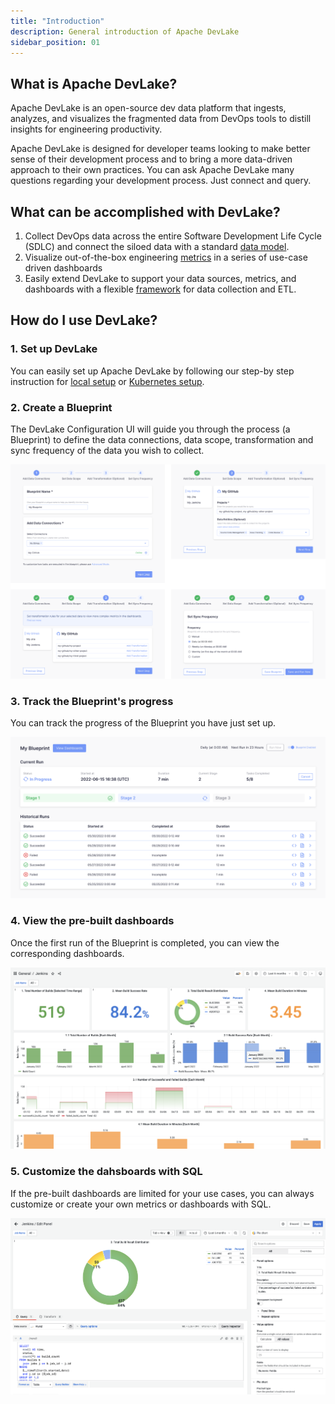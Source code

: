 ```yaml
---
title: "Introduction"
description: General introduction of Apache DevLake
sidebar_position: 01
---
```


## What is Apache DevLake?
Apache DevLake is an open-source dev data platform that ingests, analyzes, and visualizes the fragmented data from DevOps tools to distill insights for engineering productivity.

Apache DevLake is designed for developer teams looking to make better sense of their development process and to bring a more data-driven approach to their own practices. You can ask Apache DevLake many questions regarding your development process. Just connect and query.

## What can be accomplished with DevLake?
1. Collect DevOps data across the entire Software Development Life Cycle (SDLC) and connect the siloed data with a standard [data model](../DataModels/01-DevLakeDomainLayerSchema.md).
2. Visualize out-of-the-box engineering [metrics](../EngineeringMetrics.md) in a series of use-case driven dashboards
3. Easily extend DevLake to support your data sources, metrics, and dashboards with a flexible [framework](02-Architecture.md) for data collection and ETL.

## How do I use DevLake?
### 1. Set up DevLake
You can easily set up Apache DevLake by following our step-by step instruction for [local setup](../QuickStart/01-LocalSetup.md) or [Kubernetes setup](../QuickStart/02-KubernetesSetup.md).

### 2. Create a Blueprint
The DevLake Configuration UI will guide you through the process (a Blueprint) to define the data connections, data scope, transformation and sync frequency of the data you wish to collect.

![img](../../static/img/userflow1.svg)

### 3. Track the Blueprint's progress
You can track the progress of the Blueprint you have just set up.

![img](../../static/img/userflow2.svg)

### 4. View the pre-built dashboards
Once the first run of the Blueprint is completed, you can view the corresponding dashboards.

![img](../../static/img/userflow3.png)

### 5. Customize the dahsboards with SQL
If the pre-built dashboards are limited for your use cases, you can always customize or create your own metrics or dashboards with SQL.

![img](../../static/img/userflow4.png)


